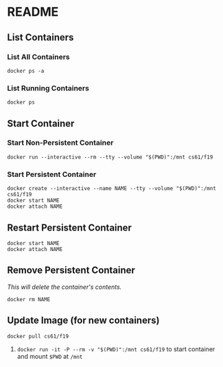 # README

## List Containers

### List All Containers

```
docker ps -a
```

### List Running Containers

```
docker ps
```

## Start Container

### Start Non-Persistent Container

```
docker run --interactive --rm --tty --volume "$(PWD)":/mnt cs61/f19
```

### Start Persistent Container

```
docker create --interactive --name NAME --tty --volume "$(PWD)":/mnt cs61/f19
docker start NAME
docker attach NAME
```

## Restart Persistent Container

```
docker start NAME
docker attach NAME
```

## Remove Persistent Container

*This will delete the container's contents.*

```
docker rm NAME
```

## Update Image (for new containers)

```
docker pull cs61/f19
```

1. `docker run -it -P --rm -v "$(PWD)":/mnt cs61/f19` to start container and mount `$PWD` at `/mnt`
